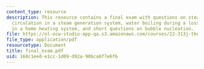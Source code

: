 ```yaml
---
content_type: resource
description: This resource contains a final exam with questions on steady-state natural
  circulation in a steam generation system, water boiling during a loss-of-flow transient
  in a home heating system, and short questions on bubble nucleation.
file: https://ol-ocw-studio-app-qa.s3.amazonaws.com/courses/22-313j-thermal-hydraulics-in-power-technology-spring-2007/168c1eede1cc1d09d92a90bca6f7e6f6_final_exam.pdf
file_type: application/pdf
resourcetype: Document
title: final_exam.pdf
uid: 168c1eed-e1cc-1d09-d92a-90bca6f7e6f6
---
```

